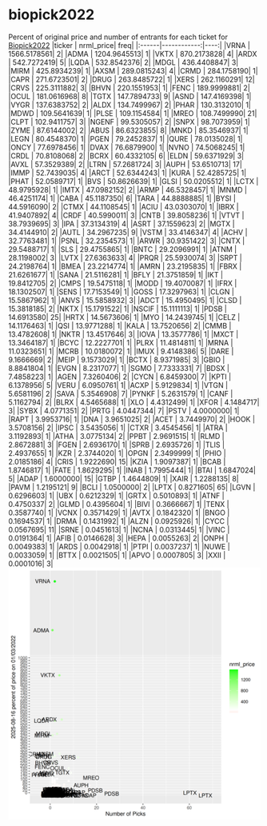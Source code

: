 # biopick2022
Percent of original price and number of entrants for each ticket for [Biopick2022](https://twitter.com/hashtag/Biopick2022)
|ticker |   nrml_price| freq|
|:------|------------:|----:|
|VRNA   | 1566.5178561|    2|
|ADMA   | 1204.9645513|    1|
|VKTX   |  870.2173828|    4|
|ARDX   |  542.7272419|    5|
|LQDA   |  532.8542376|    2|
|MDGL   |  436.4408847|    3|
|MIRM   |  425.8934239|    1|
|AXSM   |  289.0815243|    4|
|CRMD   |  284.1758190|    1|
|CAPR   |  271.6723501|    2|
|DRUG   |  263.8485722|    1|
|XERS   |  262.1160291|   12|
|CRVS   |  225.3111882|    3|
|BHVN   |  220.1551953|    1|
|FENC   |  189.9999881|    2|
|OCUL   |  181.0616968|    8|
|TGTX   |  147.7894733|    9|
|ASND   |  147.4169398|    1|
|VYGR   |  137.6383752|    2|
|ALDX   |  134.7499967|    2|
|PHAR   |  130.3132010|    1|
|MDWD   |  109.5641639|    1|
|PLSE   |  109.1154584|    1|
|MREO   |  108.7499990|   21|
|CLPT   |  102.9411757|    3|
|NGENF  |   99.5305057|    2|
|SNPX   |   98.7073959|    1|
|ZYME   |   87.6144002|    2|
|ABUS   |   86.6323855|    8|
|MNKD   |   85.3546937|    1|
|LEGN   |   80.4548370|    1|
|PGEN   |   79.2452837|    1|
|QURE   |   78.0135028|    1|
|ONCY   |   77.6978456|    1|
|DVAX   |   76.6879900|    1|
|NVNO   |   74.5068245|    1|
|CRDL   |   70.8108068|    2|
|BCRX   |   60.4332105|    6|
|ELDN   |   59.6371929|    3|
|AVXL   |   57.3529389|    2|
|LTRN   |   57.2681724|    3|
|AUPH   |   53.6510713|   17|
|IMMP   |   52.7439035|    4|
|ARCT   |   52.6344243|    1|
|KURA   |   52.4285725|    1|
|PHAT   |   52.0589717|    1|
|BVS    |   50.8626639|    1|
|GLSI   |   50.0205512|    1|
|LCTX   |   48.9795928|    1|
|IMTX   |   47.0982152|    2|
|ARMP   |   46.5328457|    1|
|MNMD   |   46.4251174|    1|
|CABA   |   45.1187350|    6|
|TARA   |   44.8888885|    1|
|BYSI   |   44.5916090|    2|
|CTMX   |   44.1108545|    1|
|ACIU   |   43.0303070|    1|
|IBRX   |   41.9407892|    4|
|CRDF   |   40.5990011|    3|
|CNTB   |   39.8058236|    1|
|VTVT   |   38.7939695|    3|
|IPA    |   37.3134319|    4|
|ASRT   |   37.1559623|    2|
|MGTX   |   34.4144910|    2|
|AUTL   |   34.2967235|    9|
|VSTM   |   33.4146347|    4|
|ACHV   |   32.7763481|    1|
|PSNL   |   32.2354573|    1|
|ARWR   |   30.9351422|    3|
|CNTX   |   29.5488717|    1|
|SLS    |   29.4755865|    1|
|BNTC   |   29.2096991|    1|
|ATNM   |   28.1198002|    3|
|LVTX   |   27.6363633|    4|
|PRQR   |   25.5930074|    3|
|SRPT   |   24.2198764|    1|
|BMEA   |   23.2214774|    1|
|AMRN   |   23.2195835|    1|
|FBRX   |   21.6261677|    1|
|SANA   |   21.5116281|    1|
|BFLY   |   21.3751859|    1|
|IKT    |   19.8412705|    2|
|CMPS   |   19.5475118|    1|
|MODD   |   19.4070087|    1|
|IFRX   |   18.1302507|    1|
|SENS   |   17.7153549|    1|
|GOSS   |   17.3297963|    1|
|CLGN   |   15.5867962|    1|
|ANVS   |   15.5858932|    3|
|ADCT   |   15.4950495|    1|
|CLSD   |   15.3818185|    2|
|NKTX   |   15.1791522|    1|
|NSCIF  |   15.1111113|    1|
|PDSB   |   14.6913580|   25|
|HRTX   |   14.5673606|    1|
|MYO    |   14.2439745|    1|
|CELZ   |   14.1176463|    1|
|QSI    |   13.9771288|    1|
|KALA   |   13.7520656|    2|
|CMMB   |   13.4782608|    1|
|NKTR   |   13.4517646|    3|
|IOVA   |   13.3577786|    1|
|MXCT   |   13.3464187|    1|
|BCYC   |   12.2227701|    1|
|PLRX   |   11.4814811|    1|
|MRNA   |   11.0323651|    1|
|MCRB   |   10.0180072|    1|
|IMUX   |    9.4148386|    5|
|DARE   |    9.1666669|    2|
|MEIP   |    9.1573029|    1|
|BCTX   |    8.9371985|    3|
|GBIO   |    8.8841804|    1|
|EVGN   |    8.2317077|    1|
|SGMO   |    7.7333331|    7|
|BDSX   |    7.4858223|    1|
|AGEN   |    7.3260406|    2|
|CYCN   |    6.8459300|    7|
|KPTI   |    6.1378956|    5|
|VERU   |    6.0950761|    1|
|ACXP   |    5.9129834|    1|
|VTGN   |    5.6581196|    2|
|SAVA   |    5.3546908|    7|
|PYNKF  |    5.2631579|    1|
|CANF   |    5.1162794|    2|
|BLRX   |    4.5465688|    1|
|XLO    |    4.4312499|    1|
|XFOR   |    4.1484717|    3|
|SYBX   |    4.0771351|    2|
|PRTG   |    4.0447344|    7|
|PSTV   |    4.0000000|    1|
|RAPT   |    3.9953716|    1|
|DNA    |    3.9651025|    2|
|ACET   |    3.7449970|    2|
|HOOK   |    3.5708156|    2|
|IPSC   |    3.5435056|    1|
|CTXR   |    3.4545456|    1|
|ATRA   |    3.1192893|    1|
|ATHA   |    3.0775134|    2|
|PPBT   |    2.9691515|    1|
|RLMD   |    2.8672881|    3|
|FGEN   |    2.6936170|    1|
|SPRB   |    2.6935726|    1|
|TLIS   |    2.4937655|    1|
|KZR    |    2.3744020|    1|
|OPGN   |    2.3499999|    1|
|PHIO   |    2.0185186|    4|
|CRIS   |    1.9222690|   15|
|KZIA   |    1.9097387|    1|
|BCAB   |    1.8746817|    1|
|FATE   |    1.8629295|    1|
|INAB   |    1.7995444|    1|
|BTAI   |    1.6847024|    5|
|ADAP   |    1.6000000|   15|
|GTBP   |    1.4644809|    1|
|XAIR   |    1.2288135|    8|
|PAVM   |    1.2195121|    9|
|BCLI   |    1.0500000|    2|
|LPTX   |    0.8271605|   65|
|LGVN   |    0.6296603|    1|
|UBX    |    0.6212329|    1|
|GRTX   |    0.5010893|    1|
|ATNF   |    0.4750337|    2|
|GLMD   |    0.4395604|    1|
|BIVI   |    0.3666667|    1|
|TENX   |    0.3587740|    1|
|VCNX   |    0.3571429|    1|
|AVTX   |    0.1842320|    1|
|BNGO   |    0.1694537|    1|
|DRMA   |    0.1431992|    1|
|ALZN   |    0.0925926|    1|
|CYCC   |    0.0567695|   11|
|SRNE   |    0.0451613|    1|
|NCNA   |    0.0313445|    1|
|VINC   |    0.0191364|    1|
|AFIB   |    0.0146628|    3|
|HEPA   |    0.0055263|    2|
|ONPH   |    0.0049383|    1|
|ARDS   |    0.0042918|    1|
|PTPI   |    0.0037237|    1|
|NUWE   |    0.0033059|    1|
|BTTX   |    0.0021505|    1|
|APVO   |    0.0007805|    3|
|XXII   |    0.0001016|    3|
![retvspicks](biopicks.png?raw=true)
